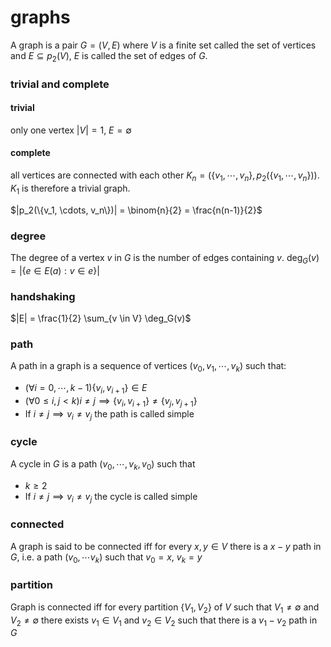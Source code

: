 # graphs

A graph is a pair $G = (V, E)$ where $V$ is a finite set called the set of vertices and $E \subseteq p_2(V)$, $E$ is called the set of edges of $G$.

### trivial and complete

#### trivial

only one vertex $|V| = 1$, $E = \emptyset$

#### complete

all vertices are connected with each other $K_n = (\{v_1, \cdots, v_n\}, p_2(\{v_1, \cdots, v_n\}))$. $K_1$ is therefore a trivial graph.

$|p_2(\{v_1, \cdots, v_n\})| = \binom{n}{2} = \frac{n(n-1)}{2}$

### degree

The degree of a vertex $v$ in $G$ is the number of edges containing $v$. $\deg_G(v) = |\{e \in E(a): v \in e\}|$

### handshaking

$|E| = \frac{1}{2} \sum_{v \in V} \deg_G(v)$

### path

A path in a graph is a sequence of vertices $(v_0, v_1, \cdots, v_k)$ such that:

- $(\forall i = 0, \cdots, k-1)\{v_i, v_{i+1}\} \in E$
- $(\forall 0 \le i, j \lt k) i \ne j \implies \{v_i, v_{i+1}\} \ne \{v_j, v_{j+1}\}$
- If $i \ne j \implies v_i \ne v_j$ the path is called simple

### cycle

A cycle in $G$ is a path $(v_0, \cdots, v_k, v_0)$ such that

- $k \ge 2$
- If $i \ne j \implies v_i \ne v_j$ the cycle is called simple

### connected

A graph is said to be connected iff for every $x, y \in V$ there is a $x-y$ path in $G$, i.e. a path $(v_0, \cdots v_k)$ such that $v_0 = x$, $v_k = y$

### partition

Graph is connected iff for every partition $\{V_1, V_2\}$ of $V$ such that $V_1 \ne \emptyset$ and $V_2 \ne \emptyset$ there exists $v_1 \in V_1$ and $v_2 \in V_2$ such that there is a $v_1 - v_2$ path in $G$
